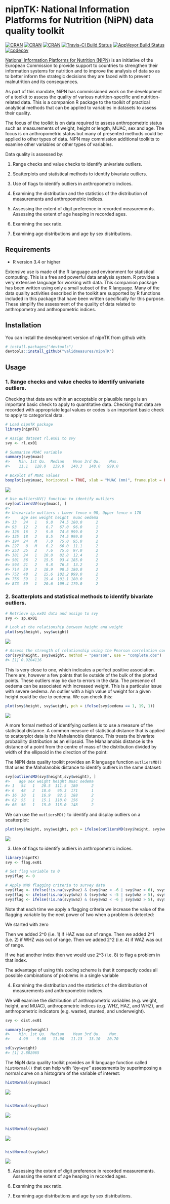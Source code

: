 
<!-- README.md is generated from README.Rmd. Please edit that file -->

# nipnTK: National Information Platforms for Nutrition (NiPN) data quality toolkit

[![CRAN](https://img.shields.io/cran/v/nipnTK.svg)](https://cran.r-project.org/package=nipnTK)
[![CRAN](https://img.shields.io/cran/l/nipnTK.svg)](https://CRAN.R-project.org/package=nipnTK)
[![CRAN](http://cranlogs.r-pkg.org/badges/nipnTK)](https://cran.r-project.org/package=nipnTK)
[![Travis-CI Build
Status](https://travis-ci.org/validmeasures/nipnTK.svg?branch=master)](https://travis-ci.org/validmeasures/nipnTK)
[![AppVeyor Build
Status](https://ci.appveyor.com/api/projects/status/github/validmeasures/nipnTK?branch=master&svg=true)](https://ci.appveyor.com/project/validmeasures/nipnTK)
[![codecov](https://codecov.io/gh/validmeasures/nipnTK/branch/master/graph/badge.svg)](https://codecov.io/gh/validmeasures/nipnTK)

[National Information Platforms for Nutrition
(NIPN)](http://www.nipn-nutrition-platforms.org) is an initiative of the
European Commission to provide support to countries to strengthen their
information systems for nutrition and to improve the analysis of data so
as to better inform the strategic decisions they are faced with to
prevent malnutrition and its consequences.

As part of this mandate, NiPN has commissioned work on the development
of a toolkit to assess the quality of various nutrition-specific and
nutrition-related data. This is a companion R package to the toolkit of
practical analytical methods that can be applied to variables in
datasets to assess their quality.

The focus of the toolkit is on data required to assess anthropometric
status such as measurements of weight, height or length, MUAC, sex and
age. The focus is on anthropometric status but many of presented methods
could be applied to other types of data. NiPN may commission additional
toolkits to examine other variables or other types of variables.

Data quality is assessed by:

1.  Range checks and value checks to identify univariate outliers.

2.  Scatterplots and statistical methods to identify bivariate outliers.

3.  Use of flags to identify outliers in anthropometric indices.

4.  Examining the distribution and the statistics of the distribution of
    measurements and anthropometric indices.

5.  Assessing the extent of digit preference in recorded measurements.
    Assessing the extent of age heaping in recorded ages.

6.  Examining the sex ratio.

7.  Examining age distributions and age by sex distributions.

## Requirements

  - R version 3.4 or higher

Extensive use is made of the R language and environment for statistical
computing. This is a free and powerful data analysis system. R provides
a very extensive language for working with data. This companion package
has been written using only a small subset of the R language. Many of
the data quality activities described in the toolkit are supported by R
functions included in this package that have been written specifically
for this purpose. These simplify the assessment of the quality of data
related to anthropometry and anthropometric indices.

## Installation

You can install the development version of nipnTK from github with:

``` r
# install.packages("devtools")
devtools::install_github("validmeasures/nipnTK")
```

## Usage

### 1\. Range checks and value checks to identify univariate outliers.

Checking that data are within an acceptable or plausible range is an
important basic check to apply to quantitative data. Checking that data
are recorded with appropriate legal values or codes is an important
basic check to apply to categorical data.

``` r
# Load nipnTK package
library(nipnTK)

# Assign dataset rl.ex01 to svy
svy <- rl.ex01

# Summarise MUAC variable
summary(svy$muac)
#>    Min. 1st Qu.  Median    Mean 3rd Qu.    Max. 
#>    11.1   128.0   139.0   140.3   148.0   999.0
```

``` r
# Boxplot of MUAC values
boxplot(svy$muac, horizontal = TRUE, xlab = "MUAC (mm)", frame.plot = FALSE)
```

![](tools/README-unnamed-chunk-3-1.png)<!-- -->

``` r
# Use outliersUV() function to identify outliers
svy[outliersUV(svy$muac), ]
#> 
#> Univariate outliers : Lower fence = 98, Upper fence = 178
#>     age sex weight height  muac oedema
#> 33   24   1    9.8   74.5 180.0      2
#> 93   12   2    6.7   67.0  96.0      1
#> 126  16   2    9.0   74.6 999.0      2
#> 135  18   2    8.5   74.5 999.0      2
#> 194  24   M    7.0   75.0  95.0      2
#> 227   8   M    6.2   66.0  11.1      2
#> 253  35   2    7.6   75.6  97.0      2
#> 381  24   1   10.8   82.8  12.4      2
#> 501  36   2   15.5   93.4 185.0      2
#> 594  21   2    9.8   76.5  13.2      2
#> 714  59   2   18.9   98.5 180.0      2
#> 752  48   2   15.6  102.2 999.0      2
#> 756  59   1   19.4  101.1 180.0      2
#> 873  59   1   20.6  109.4 179.0      2
```

### 2\. Scatterplots and statistical methods to identify bivariate outliers.

``` r
# Retrieve sp.ex01 data and assign to svy
svy <- sp.ex01
```

``` r
# Look at the relationship between height and weight
plot(svy$height, svy$weight)
```

![](tools/README-unnamed-chunk-6-1.png)<!-- -->

``` r
# Assess the strength of relationship using the Pearson correlation coefficient:
cor(svy$height, svy$weight, method = "pearson", use = "complete.obs")
#> [1] 0.9204116
```

This is very close to one, which indicates a perfect positive
association. There are, however a few points that lie outside of the
bulk of the plotted points. These outliers may be due to errors in the
data. The presence of oedema can be associated with increased weight.
This is a particular issue with severe oedema. An outlier with a high
value of weight for a given height could be due to oedema. We can check
this:

``` r
plot(svy$height, svy$weight, pch = ifelse(svy$oedema == 1, 19, 1))
```

![](tools/README-unnamed-chunk-8-1.png)<!-- -->

A more formal method of identifying outliers is to use a measure of the
statistical distance. A common measure of statistical distance that is
applied to scatterplot data is the Mahalanobis distance. This treats the
bivariate probability distribution as an ellipsoid. The Mahalanobis
distance is the distance of a point from the centre of mass of the
distribution divided by width of the ellipsoid in the direction of the
point:

The NiPN data quality toolkit provides an R language function
`outliersMD()` that uses the Mahalanobis distance to identify outliers
in the same dataset:

``` r
svy[outliersMD(svy$height,svy$weight), ]
#>    age sex weight height muac oedema
#> 1   54   1   20.5  111.5  180      2
#> 6   48   2   18.6   95.3  171      1
#> 16  30   1   16.9   92.5  188      2
#> 62  55   1   15.1  118.0  156      2
#> 66  56   1   15.0  115.0  148      2
```

We can use the `outliersMD()` to identify and display outliers on a
scatterplot:

``` r
plot(svy$height, svy$weight, pch = ifelse(outliersMD(svy$height, svy$weight), 19, 1))
```

![](tools/README-unnamed-chunk-10-1.png)<!-- -->

3.  Use of flags to identify outliers in anthropometric indices.

<!-- end list -->

``` r
library(nipnTK)
svy <- flag.ex01

# Set flag variable to 0
svy$flag <- 0

# Apply WHO flagging criteria to survey data
svy$flag <- ifelse(!is.na(svy$haz) & (svy$haz < -6 | svy$haz > 6), svy$flag + 1, svy$flag)
svy$flag <- ifelse(!is.na(svy$whz) & (svy$whz < -5 | svy$whz > 5), svy$flag + 2, svy$flag)
svy$flag <- ifelse(!is.na(svy$waz) & (svy$waz < -6 | svy$waz > 5), svy$flag + 4, svy$flag)
```

Note that each time we apply a flagging criteria we increase the value
of the flagging variable by the next power of two when a problem is
detected:

We started with zero

Then we added 2^0 (i.e. 1) if HAZ was out of range. Then we added 2^1
(i.e. 2) if WHZ was out of range. Then we added 2^2 (i.e. 4) if WAZ was
out of range.

If we had another index then we would use 2^3 (i.e. 8) to flag a problem
in that index.

The advantage of using this coding scheme is that it compactly codes all
possible combinations of problems in a single variable

4.  Examining the distribution and the statistics of the distribution of
    measurements and anthropometric indices.

We will examine the distribution of anthropometric variables
(e.g. weight, height, and MUAC), anthropometric indices (e.g. WHZ, HAZ,
and WHZ), and anthropometric indicators (e.g. wasted, stunted, and
underweight).

``` r
svy <- dist.ex01

summary(svy$weight)
#>    Min. 1st Qu.  Median    Mean 3rd Qu.    Max. 
#>    4.90    9.00   11.00   11.13   13.10   20.70

sd(svy$weight)
#> [1] 2.802065
```

The NipN data quality toolkit provides an R language function called
`histNormal()` that can help with *“by-eye”* assessments by
superimposing a normal curve on a histogram of the variable of interest:

``` r
histNormal(svy$muac) 
```

![](tools/README-unnamed-chunk-13-1.png)<!-- -->

``` r

histNormal(svy$haz) 
```

![](tools/README-unnamed-chunk-13-2.png)<!-- -->

``` r

histNormal(svy$waz) 
```

![](tools/README-unnamed-chunk-13-3.png)<!-- -->

``` r

histNormal(svy$whz)
```

![](tools/README-unnamed-chunk-13-4.png)<!-- -->

5.  Assessing the extent of digit preference in recorded measurements.
    Assessing the extent of age heaping in recorded ages.

6.  Examining the sex ratio.

7.  Examining age distributions and age by sex distributions.
